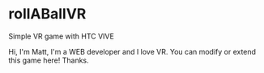 # rollABallVR
Simple VR game with HTC VIVE

Hi, I'm Matt, I'm a WEB developer and I love VR. 
You can modify or extend this game here!
Thanks.
